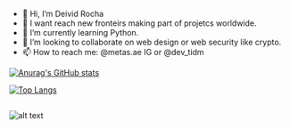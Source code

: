- 👋 Hi, I’m Deivid Rocha
- 👀 I want reach new fronteirs making part of projetcs worldwide.
- 🌱 I’m currently learning Python.
- 💞️ I’m looking to collaborate on web design or web security like crypto.
- 📫 How to reach me: @metas.ae IG or @dev_tidm

[![Anurag's GitHub stats](https://github-readme-stats.vercel.app/api?username=deividsrocha&show_icons=true&theme=radical)](https://github.com/anuraghazra/github-readme-stats)

[![Top Langs](https://github-readme-stats.vercel.app/api/top-langs/?username=deividsrocha&layout=compact&show_icons=true&theme=radical)](https://github.com/anuraghazra/github-readme-stats)
 ##

![alt text](https://i.imgur.com/qoCDHgA.png)
<!---
deividsrocha/deividsrocha is a ✨ special ✨ repository because its `README.md` (this file) appears on your GitHub profile.
You can click the Preview link to take a look at your changes.
--->

